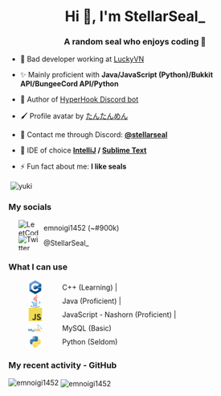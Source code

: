 <h1 align="center">Hi 👋, I'm StellarSeal_</h1>
<h3 align="center">A random seal who enjoys coding 🐧</h3>

- 🔭 Bad developer working at [LuckyVN](https://luckyvn.com)

- ✨ Mainly proficient with **Java/JavaScript (Python)/Bukkit API/BungeeCord API/Python**

- 🤖 Author of [HyperHook Discord bot](https://github.com/emnoigi1452/HyperHook)

- 🖌️ Profile avatar by [たんたんめん](https://www.pixiv.net/en/users/188106)

- 💬 Contact me through Discord: **[@stellarseal](https://discordlookup.com/user/219432043354914817)**

- 🚀 IDE of choice **[IntelliJ](https://www.jetbrains.com/idea/) / [Sublime Text](https://www.sublimetext.com/)**

- ⚡ Fun fact about me: **I like seals**

<p>&nbsp;<img align="center" src="https://th.bing.com/th/id/OIP.wSnxF-V55rms147724MAbAHaHa?rs=1&pid=ImgDetMai" alt="yuki" /></p>

<h3 align="left">My socials</h3>
<a href="https://www.leetcode.com/emnoigi1452" target="_blank" style="display: flex; align-items: center; text-decoration: none; margin: 0 20px;">
        <img src="https://raw.githubusercontent.com/rahuldkjain/github-profile-readme-generator/master/src/images/icons/Social/leet-code.svg" alt="LeetCode" height="30" width="40" style="margin-right: 10px;" />
        <span style="text-decoration: none; margin-right: 25px; display: inline-block;">emnoigi1452 (~#900k)</span>
    </a>
    <a href="https://twitter.com/stellarseal_" target="_blank" style="display: flex; align-items: center; text-decoration: none; margin: 0 20px;">
        <img src="https://raw.githubusercontent.com/rahuldkjain/github-profile-readme-generator/master/src/images/icons/Social/twitter.svg" alt="Twitter" height="30" width="40" style="margin-right: 10px;" />
        <span style="text-decoration: none; margin-right: 25px; display: inline-block;">@StellarSeal_</span>
    </a>


<h3 align="left">What I can use</h3>
<a href="https://www.w3schools.com/cpp/" target="_blank" rel="noreferrer" style="display: flex; align-items: center; text-decoration: none; margin-right: 40px; margin-left: 40px;">
    <img src="https://raw.githubusercontent.com/devicons/devicon/master/icons/cplusplus/cplusplus-original.svg" alt="cplusplus" width="27" height="27" />
    <span style="margin-left: 40px; display: inline-block;">C++ (Learning)  |</span>
</a>
<a href="https://www.java.com" target="_blank" rel="noreferrer" style="display: flex; align-items: center; text-decoration: none; margin-right: 40px; margin-left: 40px;">
    <img src="https://raw.githubusercontent.com/devicons/devicon/master/icons/java/java-original.svg" alt="java" width="27" height="27" />
    <span style="margin-left: 40px; display: inline-block;">Java (Proficient)  |</span>
</a>
<a href="https://github.com/openjdk/nashorn" target="_blank" rel="noreferrer" style="display: flex; align-items: center; text-decoration: none; margin-right: 40px; margin-left: 40px;">
    <img src="https://raw.githubusercontent.com/devicons/devicon/master/icons/javascript/javascript-original.svg" alt="javascript" width="27" height="27" />
    <span style="margin-left: 40px; display: inline-block;">JavaScript - Nashorn (Proficient)  |</span>
</a>
<a href="https://www.mysql.com/" target="_blank" rel="noreferrer" style="display: flex; align-items: center; text-decoration: none; margin-right: 40px; margin-left: 40px;">
    <img src="https://raw.githubusercontent.com/devicons/devicon/master/icons/mysql/mysql-original-wordmark.svg" alt="mysql" width="27" height="27" />
    <span style="margin-left: 40px; display: inline-block;">MySQL (Basic)</span>
</a>
<a href="https://www.python.org" target="_blank" rel="noreferrer" style="display: flex; align-items: center; text-decoration: none; margin-left: 40px;">
    <img src="https://raw.githubusercontent.com/devicons/devicon/master/icons/python/python-original.svg" alt="python" width="27" height="27" />
    <span style="margin-left: 40px; display: inline-block;">Python (Seldom)</span>
</a>

<p></p>

<h3 align="left">My recent activity - GitHub</h3>

<p><img align="left" src="https://github-readme-stats.vercel.app/api/top-langs?username=emnoigi1452&show_icons=true&locale=en&layout=compact" alt="emnoigi1452" /></p>

<p>&nbsp;<img align="center" src="https://github-readme-stats.vercel.app/api?username=emnoigi1452&show_icons=true&locale=en&theme=tokyonight" alt="emnoigi1452" /></p>
